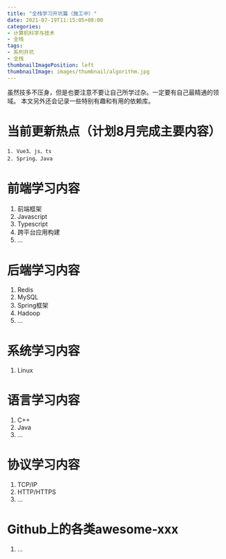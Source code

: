 ```yaml
---
title: "全栈学习开坑篇（施工中）"
date: 2021-07-19T11:15:05+08:00
categories:
- 计算机科学与技术
- 全栈
tags:
- 系列开坑
- 全栈
thumbnailImagePosition: left
thumbnailImage: images/thumbnail/algorithm.jpg
---
```

虽然技多不压身，但是也要注意不要让自己所学过杂。一定要有自己最精通的领域。
本文另外还会记录一些特别有趣和有用的依赖库。
<!--more-->
# 当前更新热点（计划8月完成主要内容）
    1. Vue3、js、ts
    2. Spring、Java

# 前端学习内容
1. 前端框架
2. Javascript
3. Typescript
4. 跨平台应用构建
5. ...
# 后端学习内容
1. Redis
2. MySQL
3. Spring框架
4. Hadoop
5. ...
# 系统学习内容
1. Linux
# 语言学习内容
1. C++
2. Java
3. ...
# 协议学习内容
1. TCP/IP
2. HTTP/HTTPS
3. ...
# Github上的各类awesome-xxx
1. ...